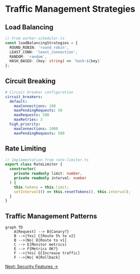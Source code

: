 # Traffic Management Strategies

## Load Balancing
```ts
// From worker-scheduler.ts
const loadBalancingStrategies = {
  ROUND_ROBIN: 'round_robin',
  LEAST_CONN: 'least_connection', 
  RANDOM: 'random',
  HASH_BASED: (key: string) => `hash:${key}`
};
```

## Circuit Breaking
```yaml
# Circuit breaker configuration
circuit_breakers:
  default:
    maxConnections: 100
    maxPendingRequests: 50
    maxRequests: 200
    maxRetries: 3
  high_priority:
    maxConnections: 1000
    maxPendingRequests: 500
```

## Rate Limiting
```ts
// Implementation from rate-limiter.ts
export class RateLimiter {
  constructor(
    private readonly limit: number,
    private readonly interval: number
  ) {
    this.tokens = this.limit;
    setInterval(() => this.resetTokens(), this.interval);
  }
}
```

## Traffic Management Patterns
```mermaid
graph TD
    A[Request] --> B{Canary?}
    B -->|Yes| C[Route 5% to v2]
    B -->|No| D[Route to v1]
    C --> E[Monitor metrics]
    E --> F{Metrics OK?}
    F -->|Yes| G[Increase traffic]
    F -->|No| H[Rollback]
```

[Next: Security Features →](../features/security-guide.md)